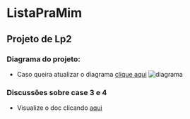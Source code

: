 ListaPraMim
===============
Projeto de Lp2
---------------

### Diagrama do projeto:
- Caso queira atualizar o diagrama [clique aqui](https://www.lucidchart.com/invitations/accept/5ab82812-498e-46e5-8153-aa0fc6ccbfaf)
![diagrama](https://user-images.githubusercontent.com/32929623/42546814-7dcc7fe6-8495-11e8-8432-57d632dc750c.jpeg)

### Discussões sobre case 3 e 4
- Visualize o doc clicando [aqui](https://docs.google.com/document/d/1UYVYPFFSdNPQJMHTfvphV5CPvhdiqqFOJZM6m-5DHTI/edit?usp=sharing)
